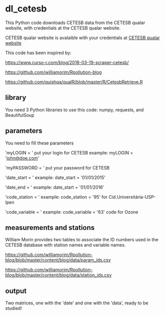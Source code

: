 # dl_cetesb

This Python code downloads CETESB data from the CETESB qualar website, with credentials at the CETESB qualar website.

CETESB qualar website is avalaible with your credentials at [CETESB qualar website](https://cetesb.sp.gov.br/ar/qualar/)


This code has been inspired by:

https://www.curso-r.com/blog/2018-03-19-scraper-cetesb/

https://github.com/williamorim/Rpollution-blog

https://github.com/quishqa/qualR/blob/master/R/CetesbRetrieve.R


## library

You need 3 Python libraries to use this code: numpy, requests, and BeautifulSoup

## parameters
You need to fill these parameters

'myLOGIN = ' put your login for CETESB  example: myLOGIN = 'john@doe.com'

'myPASSWORD = ' put your password for CETESB

'date_start = ' example: date_start = '01/01/2015'

'date_end = ' example: date_start = '01/01/2016'

'code_station = ' example: code_station = '95' for Cid.Universitária-USP-Ipen

'code_variable = ' example: code_variable = '63' code for Ozone


## measurements and stations

William Morin provides two tables to associate the ID numbers used in the CETESB database with station names and variable names.

https://github.com/williamorim/Rpollution-blog/blob/master/content/blog/data/param_ids.csv

https://github.com/williamorim/Rpollution-blog/blob/master/content/blog/data/station_ids.csv


## output
Two matrices, one with the 'date' and one with the 'data', ready to be studied!

